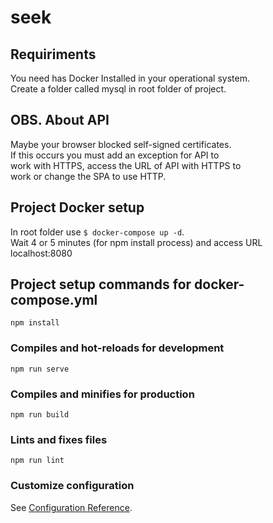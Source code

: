 # seek

## Requiriments
You need has Docker Installed in your operational system.  
Create a folder called mysql in root folder of project.

## OBS. About API
Maybe your browser blocked self-signed certificates.  
If this occurs you must add an exception for API to  
work with HTTPS, access the URL of API with HTTPS to  
work or change the SPA to use HTTP.

## Project Docker setup

In root folder use `$ docker-compose up -d`.  
Wait 4 or 5 minutes (for npm install process) and access URL localhost:8080

## Project setup commands for docker-compose.yml
```
npm install
```

### Compiles and hot-reloads for development
```
npm run serve
```

### Compiles and minifies for production
```
npm run build
```

### Lints and fixes files
```
npm run lint
```

### Customize configuration
See [Configuration Reference](https://cli.vuejs.org/config/).

